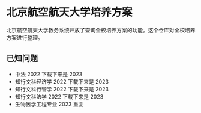 # 北京航空航天大学培养方案
北京航空航天大学教务系统开放了查询全校培养方案的功能。这个仓库对全校培养方案进行整理。

## 已知问题
 -  中法 2022 下载下来是 2023
 -  知行文科经济学 2022 下载下来是 2023
 -  知行文科行管学 2022 下载下来是 2023
 -  知行文科法学 2022 下载下来是 2023
 -  生物医学工程专业 2023 重复
